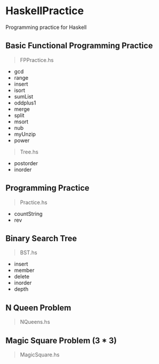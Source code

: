 # HaskellPractice
Programming practice for Haskell

## Basic Functional Programming Practice
> FPPractice.hs
- gcd
- range
- insert
- isort
- sumList
- oddplus1
- merge
- split
- msort
- nub
- myUnzip
- power

> Tree.hs
- postorder
- inorder

## Programming Practice
> Practice.hs
- countString
- rev

## Binary Search Tree
> BST.hs
- insert
- member
- delete
- inorder
- depth

## N Queen Problem
> NQueens.hs

## Magic Square Problem (3 * 3)
> MagicSquare.hs